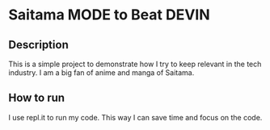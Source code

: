 # Saitama MODE to Beat DEVIN

## Description

This is a simple project to demonstrate how I try to keep relevant in the tech industry.
I am a big fan of anime and manga of Saitama.

## How to run

I use repl.it to run my code. This way I can save time and focus on the code.
